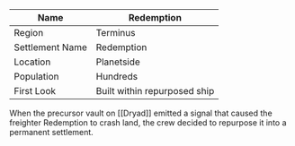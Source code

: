 | Name            | Redemption                   |
| --------------- | ---------------------------- |
| Region          | Terminus                     |
| Settlement Name | Redemption                   |
| Location        | Planetside                   |
| Population      | Hundreds                     |
| First Look      | Built within repurposed ship |
When the precursor vault on [[Dryad]] emitted a signal that caused the freighter Redemption to crash land, the crew decided to repurpose it into a permanent settlement.